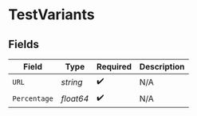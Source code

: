 # TestVariants


## Fields

| Field              | Type               | Required           | Description        |
| ------------------ | ------------------ | ------------------ | ------------------ |
| `URL`              | *string*           | :heavy_check_mark: | N/A                |
| `Percentage`       | *float64*          | :heavy_check_mark: | N/A                |